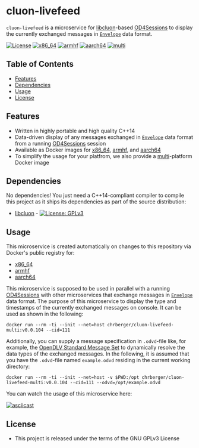 # cluon-livefeed

`cluon-livefeed` is a microservice for [libcluon](https://github.com/chrberger/libcluon)-based [OD4Sessions](https://github.com/chalmers-revere/opendlv) to display the currently exchanged messages in [`Envelope`](https://github.com/chrberger/libcluon/blob/master/libcluon/resources/cluonDataStructures.odvd#L23-L30) data format.

[![License](https://img.shields.io/badge/license-GPL--3-blue.svg)](https://raw.githubusercontent.com/chrberger/libcluon/master/LICENSE) [![x86_64](https://img.shields.io/badge/platform-x86_64-blue.svg)](https://hub.docker.com/r/chrberger/cluon-livefeed-amd64/tags/) [![armhf](https://img.shields.io/badge/platform-armhf-blue.svg)](https://hub.docker.com/r/chrberger/cluon-livefeed-armhf/tags/) [![aarch64](https://img.shields.io/badge/platform-aarch64-blue.svg)](https://hub.docker.com/r/chrberger/cluon-livefeed-aarch64/tags/)  [![multi](https://img.shields.io/badge/platform-multi-blue.svg)](https://hub.docker.com/r/chrberger/cluon-livefeed-multi/tags/)

## Table of Contents
* [Features](#features)
* [Dependencies](#dependencies)
* [Usage](#usage)
* [License](#license)

## Features
* Written in highly portable and high quality C++14
* Data-driven display of any messages exchanged in [`Envelope`](https://github.com/chrberger/libcluon/blob/master/libcluon/resources/cluonDataStructures.odvd#L23-L30) data format from a running [OD4Sessions](https://github.com/chalmers-revere/opendlv) session
* Available as Docker images for [x86_64](https://hub.docker.com/r/chrberger/cluon-livefeed-amd64/tags/), [armhf](https://hub.docker.com/r/chrberger/cluon-livefeed-armhf/tags/), and [aarch64](https://hub.docker.com/r/chrberger/cluon-livefeed-aarch64/tags/)
* To simplify the usage for your platfrom, we also provide a  [multi](https://hub.docker.com/r/chrberger/cluon-livefeed-multi/tags/)-platform Docker image

## Dependencies
No dependencies! You just need a C++14-compliant compiler to compile this
project as it ships its dependencies as part of the source distribution:

* [libcluon](https://github.com/chrberger/libcluon) - [![License: GPLv3](https://img.shields.io/badge/license-GPL--3-blue.svg
)](https://www.gnu.org/licenses/gpl-3.0.txt)

## Usage
This microservice is created automatically on changes to this repository via Docker's public registry for:
* [x86_64](https://hub.docker.com/r/chrberger/cluon-livefeed-amd64/tags/)
* [armhf](https://hub.docker.com/r/chrberger/cluon-livefeed-armhf/tags/)
* [aarch64](https://hub.docker.com/r/chrberger/cluon-livefeed-aarch64/tags/)

This microservice is supposed to be used in parallel with a running [OD4Sessions](https://github.com/chalmers-revere/opendlv) with other microservices that exchange messages in [`Envelope`](https://github.com/chrberger/libcluon/blob/master/libcluon/resources/cluonDataStructures.odvd#L23-L30) data format. The purpose of this microservice to display the type and timestamps of the currently exchanged messages on console. It can be used as shown in the following:

```
docker run --rm -ti --init --net=host chrberger/cluon-livefeed-multi:v0.0.104 --cid=111
```

Additionally, you can supply a message specification in `.odvd`-file like, for example, the [OpenDLV Standard Message Set](https://github.com/chalmers-revere/opendlv.standard-message-set/blob/master/opendlv.odvd) to dynamically resolve the data types of the exchanged messages. In the following, it is assumed that you have the `.odvd`-file named `example.odvd` residing in the current working directory: 

```
docker run --rm -ti --init --net=host -v $PWD:/opt chrberger/cluon-livefeed-multi:v0.0.104 --cid=111 --odvd=/opt/example.odvd
```

You can watch the usage of this microservice here:

[![asciicast](https://asciinema.org/a/zT1Mr5aKUGx3k43ax8a9eapBb.png)](https://asciinema.org/a/zT1Mr5aKUGx3k43ax8a9eapBb?autoplay=1)

## License

* This project is released under the terms of the GNU GPLv3 License
